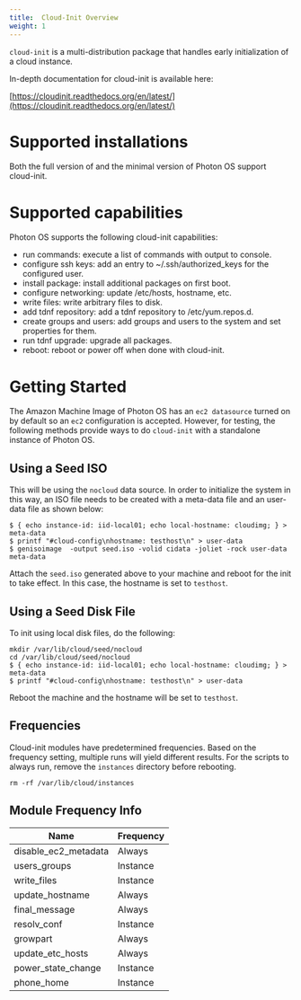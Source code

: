 ```yaml
---
title:  Cloud-Init Overview
weight: 1
---
```


```cloud-init``` is a multi-distribution package that handles early initialization of a cloud instance.

In-depth documentation for cloud-init is available here:

[https://cloudinit.readthedocs.org/en/latest/](https://cloudinit.readthedocs.org/en/latest/)

Supported installations
=================

Both the full version of and the minimal version of Photon OS support cloud-init. 

Supported capabilities
=================

Photon OS supports the following cloud-init capabilities:


* run commands: execute a list of commands with output to console.
* configure ssh keys: add an entry to ~/.ssh/authorized_keys for the configured user.
* install package: install additional packages on first boot.
* configure networking: update /etc/hosts, hostname, etc.
* write files: write arbitrary files to disk.
* add tdnf repository: add a tdnf repository to /etc/yum.repos.d.
* create groups and users: add groups and users to the system and set properties for them. 
* run tdnf upgrade: upgrade all packages.
* reboot: reboot or power off when done with cloud-init.


Getting Started
=================
The Amazon Machine Image of Photon OS has an ```ec2 datasource``` turned on by default so an ```ec2``` configuration is accepted.
However, for testing, the following methods provide ways to do ```cloud-init``` with a standalone instance of Photon OS.

Using a Seed ISO
----------------
This will be using the ```nocloud``` data source. In order to initialize the system in this way, an ISO file needs to be created with a meta-data file and an user-data file as shown below:
```
$ { echo instance-id: iid-local01; echo local-hostname: cloudimg; } > meta-data
$ printf "#cloud-config\nhostname: testhost\n" > user-data
$ genisoimage  -output seed.iso -volid cidata -joliet -rock user-data meta-data
```

Attach the `seed.iso` generated above to your machine and reboot for the init to take effect.
In this case, the hostname is set to ```testhost```.

Using a Seed Disk File
----------------
To init using local disk files, do the following:
```
mkdir /var/lib/cloud/seed/nocloud
cd /var/lib/cloud/seed/nocloud
$ { echo instance-id: iid-local01; echo local-hostname: cloudimg; } > meta-data
$ printf "#cloud-config\nhostname: testhost\n" > user-data
```
Reboot the machine and the hostname will be set to `testhost`.

Frequencies
-----------
Cloud-init modules have predetermined frequencies. Based on the frequency setting, multiple runs will yield different results. For the scripts to always run, remove the `instances` directory before rebooting.
```
rm -rf /var/lib/cloud/instances
```

Module Frequency Info
------------------------------------
Name                  |  Frequency
----------------------|-------------
disable_ec2_metadata  | Always
users_groups          | Instance
write_files           | Instance
update_hostname       | Always
final_message         | Always
resolv_conf           | Instance
growpart              | Always
update_etc_hosts      | Always
power_state_change    | Instance
phone_home            | Instance
